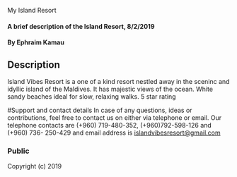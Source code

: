 My Island Resort
#### A brief description of the Island Resort, 8/2/2019
#### By **Ephraim Kamau**

## Description
Island Vibes Resort is a one of a kind resort nestled away in the sceninc and idyllic island of the Maldives.
It has majestic views of the ocean.
White sandy beaches ideal for slow, relaxing walks.
5 star rating

#Support and contact details
In case of any questions, ideas or contributions, feel free to contact us on either via telephone or email. 
Our telephone contacts are (+960) 719-480-352, (+960)792-598-126 and (+960) 736- 250-429 and email address is 
islandvibesresort@gmail.com

### Public
Copyright (c) 2019
